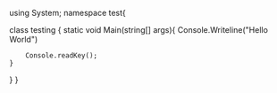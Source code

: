 using System;
namespace test{

class testing
{
    static void Main(string[] args){
        Console.Writeline("Hello World")

        Console.readKey();
    }
}
}
